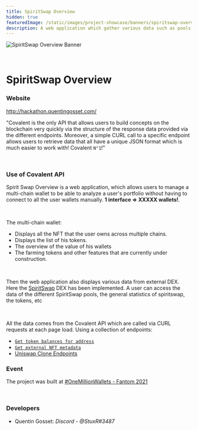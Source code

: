 ```yaml
---
title: SpiritSwap Overview
hidden: true
featuredImage: /static/images/project-showcase/banners/spiritswap-overviewpng
description: A web application which gather various data such as pools, statistics, tokens, etc from the SpiritSwap DEX. 
---
```


![SpiritSwap Overview Banner](/static/images/project-showcase/banners/spiritswap-overview.png)

&nbsp;

# SpiritSwap Overview

### Website

http://hackathon.quentingosset.com/

<Aside>

"Covalent is the only API that allows users to build concepts on the blockchain very quickly via the structure of the response data provided via the different endpoints. Moreover, a simple CURL call to a specific endpoint allows users to retrieve data that all have a unique JSON format which is much easier to work with!  Covalent `N°1`!"

</Aside>

&nbsp;

### Use of Covalent API

Spirit Swap Overview is a web application, which allows users to manage a multi-chain wallet to be able to analyze a user's portfolio without having to connect to all the user wallets manually. **1 interface => XXXXX wallets!**. 

&nbsp;

The multi-chain wallet: 
- Displays all the NFT that the user owns across multiple chains.
- Displays the list of his tokens.
- The overview of the value of his wallets
- The farming tokens and other features that are currently under construction.

&nbsp;

Then the web application also displays various data from external DEX. Here the [SpiritSwap](https://www.spiritswap.finance/) DEX has been implemented. A user can access the data of the different SpiritSwap pools, the general statistics of spiritswap, the tokens, etc

&nbsp;

All the data comes from the Covalent API which are called via CURL requests at each page load. Using a collection of endpoints:
- [`Get token balances for address`](https://www.covalenthq.com/docs/api/#get-/v1/{chain_id}/address/{address}/balances_v2/)
- [`Get external NFT metadata`](https://www.covalenthq.com/docs/api/#get-/v1/{chain_id}/tokens/{contract_address}/nft_metadata/{token_id}/)
- [Uniswap Clone Endpoints](https://www.covalenthq.com/docs/learn/guides/uniswap-clone/)

### Event

The project was built at [#OneMillionWallets - Fantom 2021](https://www.covalenthq.com/blog/omw-fantom-winners/)

&nbsp;

### Developers

- Quentin Gosset: _Discord - @StuxR#3487_
